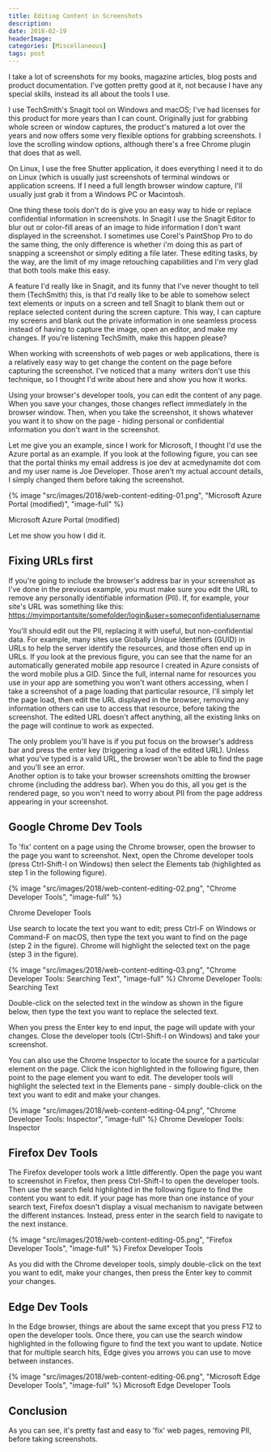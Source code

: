 ```yaml
---
title: Editing Content in Screenshots
description: 
date: 2018-02-19
headerImage: 
categories: [Miscellaneous]
tags: post
---
```


I take a lot of screenshots for my books, magazine articles, blog posts and product documentation. I've gotten pretty good at it, not because I have any special skills, instead its all about the tools I use.

I use TechSmith's Snagit tool on Windows and macOS; I've had licenses for this product for more years than I can count. Originally just for grabbing whole screen or window captures, the product's matured a lot over the years and now offers some very flexible options for grabbing screenshots. I love the scrolling window options, although there's a free Chrome plugin that does that as well.

On Linux, I use the free Shutter application, it does everything I need it to do on Linux (which is usually just screenshots of terminal windows or application screens. If I need a full length browser window capture, I'll usually just grab it from a Windows PC or Macintosh.

One thing these tools don't do is give you an easy way to hide or replace confidential information in screenshots. In Snagit I use the Snagit Editor to blur out or color-fill areas of an image to hide information I don't want displayed in the screenshot. I sometimes use Corel's PaintShop Pro to do the same thing, the only difference is whether i'm doing this as part of snapping a screenshot or simply editing a file later. These editing tasks, by the way, are the limit of my image retouching capabilities and I'm very glad that both tools make this easy.

A feature I'd really like in Snagit, and its funny that I've never thought to tell them (TechSmith) this, is that I'd really like to be able to somehow select text elements or inputs on a screen and tell Snagit to blank them out or replace selected content during the screen capture. This way, I can capture my screens and blank out the private information in one seamless process instead of having to capture the image, open an editor, and make my changes. If you're listening TechSmith, make this happen please?

When working with screenshots of web pages or web applications, there is a relatively easy way to get change the content on the page before capturing the screenshot. I've noticed that a many  writers don't use this technique, so I thought I'd write about here and show you how it works.

Using your browser's developer tools, you can edit the content of any page. When you save your changes, those changes reflect immediately in the browser window. Then, when you take the screenshot, it shows whatever you want it to show on the page - hiding personal or confidential information you don't want in the screenshot.

Let me give you an example, since I work for Microsoft, I thought I'd use the Azure portal as an example. If you look at the following figure, you can see that the portal thinks my email address is joe dev at acmedynamite dot com and my user name is Joe Developer. Those aren't my actual account details, I simply changed them before taking the screenshot.

{% image "src/images/2018/web-content-editing-01.png", "Microsoft Azure Portal (modified)", "image-full" %}

Microsoft Azure Portal (modified)

  
Let me show you how I did it.

Fixing URLs first
-----------------

If you're going to include the browser's address bar in your screenshot as I've done in the previous example, you must make sure you edit the URL to remove any personally identifiable information (PII). If, for example, your site's URL was something like this:  
[https://myimportantsite/somefolder/login&user=someconfidentialusername](https://myimportantsite/somefolder/login&user=someconfidentialusername)

You'll should edit out the PII, replacing it with useful, but non-confidential data. For example, many sites use Globally Unique Identifiers (GUID) in URLs to help the server identify the resources, and those often end up in URLs. If you look at the previous figure, you can see that the name for an automatically generated mobile app resource I created in Azure consists of the word mobile plus a GID. Since the full, internal name for resources you use in your app are something you won't want others accessing, when I take a screenshot of a page loading that particular resource, I'll simply let the page load, then edit the URL displayed in the browser, removing any information others can use to access that resource, before taking the screenshot. The edited URL doesn't affect anything, all the existing links on the page will continue to work as expected.

The only problem you'll have is if you put focus on the browser's address bar and press the enter key (triggering a load of the edited URL). Unless what you've typed is a valid URL, the browser won't be able to find the page and you'll see an error.  
Another option is to take your browser screenshots omitting the browser chrome (including the address bar). When you do this, all you get is the rendered page, so you won't need to worry about PII from the page address appearing in your screenshot.

Google Chrome Dev Tools
-----------------------

To 'fix' content on a page using the Chrome browser, open the browser to the page you want to screenshot. Next, open the Chrome developer tools (press Ctrl-Shift-I on Windows) then select the Elements tab (highlighted as step 1 in the following figure).

{% image "src/images/2018/web-content-editing-02.png", "Chrome Developer Tools", "image-full" %}

Chrome Developer Tools

Use search to locate the text you want to edit; press Ctrl-F on Windows or Command-F on macOS, then type the text you want to find on the page (step 2 in the figure). Chrome will highlight the selected text on the page (step 3 in the figure).

{% image "src/images/2018/web-content-editing-03.png", "Chrome Developer Tools: Searching Text", "image-full" %}
Chrome Developer Tools: Searching Text

Double-click on the selected text in the window as shown in the figure below, then type the text you want to replace the selected text.

When you press the Enter key to end input, the page will update with your changes. Close the developer tools (Ctrl-Shift-I on Windows) and take your screenshot.

You can also use the Chrome Inspector to locate the source for a particular element on the page. Click the icon highlighted in the following figure, then point to the page element you want to edit. The developer tools will highlight the selected text in the Elements pane - simply double-click on the text you want to edit and make your changes.

{% image "src/images/2018/web-content-editing-04.png", "Chrome Developer Tools: Inspector", "image-full" %}
Chrome Developer Tools: Inspector

Firefox Dev Tools
-----------------

The Firefox developer tools work a little differently. Open the page you want to screenshot in Firefox, then press Ctrl-Shift-I to open the developer tools. Then use the search field highlighted in the following figure to find the content you want to edit. If your page has more than one instance of your search text, Firefox doesn't display a visual mechanism to navigate between the different instances. Instead, press enter in the search field to navigate to the next instance.

{% image "src/images/2018/web-content-editing-05.png", "Firefox Developer Tools", "image-full" %}
Firefox Developer Tools

As you did with the Chrome developer tools, simply double-click on the text you want to edit, make your changes, then press the Enter key to commit your changes.

Edge Dev Tools
--------------

In the Edge browser, things are about the same except that you press F12 to open the developer tools. Once there, you can use the search window highlighted in the following figure to find the text you want to update. Notice that for multiple search hits, Edge gives you arrows you can use to move between instances.

{% image "src/images/2018/web-content-editing-06.png", "Microsoft Edge Developer Tools", "image-full" %}
Microsoft Edge Developer Tools

Conclusion
----------

As you can see, it's pretty fast and easy to 'fix' web pages, removing PII, before taking screenshots.